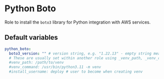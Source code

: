 # Python Boto
Role to install the `boto3` library for Python integration with AWS services.

<!--TOC-->
<!--ENDTOC-->

<!--ROLEVARS-->
## Default variables
```yaml
python_boto:
  boto3_version: "" # version string, e.g. "1.22.13" - empty string means latest
  # These are usually set within another role using _venv_path, _venv_command and _venv_install_username but can be overridden.
  #venv_path: /path/to/venv
  #venv_command: /usr/bin/python3.11 -m venv
  #install_username: deploy # user to become when creating venv

```

<!--ENDROLEVARS-->
